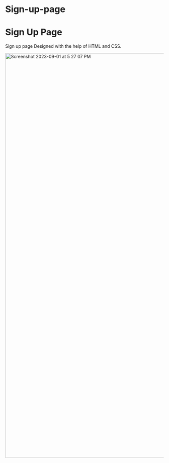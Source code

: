 # Sign-up-page

<h1>Sign Up Page</h1>
<p>
  Sign up page Designed with the help of HTML and CSS.
</p>
<img width="1288" alt="Screenshot 2023-09-01 at 5 27 07 PM" src="https://github.com/imvishalkrsingh/Sign-up-page/assets/116426694/b428ecdf-58fd-4829-b891-617993f3da7c">
